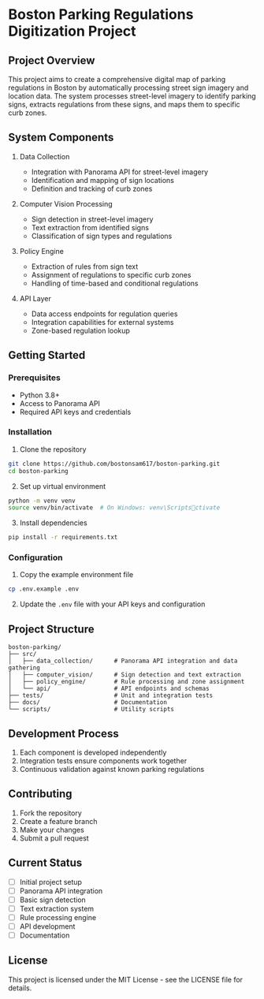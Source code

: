 # Boston Parking Regulations Digitization Project

## Project Overview
This project aims to create a comprehensive digital map of parking regulations in Boston by automatically processing street sign imagery and location data. The system processes street-level imagery to identify parking signs, extracts regulations from these signs, and maps them to specific curb zones.

## System Components
1. Data Collection
   - Integration with Panorama API for street-level imagery
   - Identification and mapping of sign locations
   - Definition and tracking of curb zones

2. Computer Vision Processing
   - Sign detection in street-level imagery
   - Text extraction from identified signs
   - Classification of sign types and regulations

3. Policy Engine
   - Extraction of rules from sign text
   - Assignment of regulations to specific curb zones
   - Handling of time-based and conditional regulations

4. API Layer
   - Data access endpoints for regulation queries
   - Integration capabilities for external systems
   - Zone-based regulation lookup

## Getting Started

### Prerequisites
- Python 3.8+
- Access to Panorama API
- Required API keys and credentials

### Installation
1. Clone the repository
```bash
git clone https://github.com/bostonsam617/boston-parking.git
cd boston-parking
```

2. Set up virtual environment
```bash
python -m venv venv
source venv/bin/activate  # On Windows: venv\Scriptsctivate
```

3. Install dependencies
```bash
pip install -r requirements.txt
```

### Configuration
1. Copy the example environment file
```bash
cp .env.example .env
```

2. Update the `.env` file with your API keys and configuration

## Project Structure
```
boston-parking/
├── src/
│   ├── data_collection/      # Panorama API integration and data gathering
│   ├── computer_vision/      # Sign detection and text extraction
│   ├── policy_engine/        # Rule processing and zone assignment
│   └── api/                  # API endpoints and schemas
├── tests/                    # Unit and integration tests
├── docs/                     # Documentation
└── scripts/                  # Utility scripts
```

## Development Process
1. Each component is developed independently
2. Integration tests ensure components work together
3. Continuous validation against known parking regulations

## Contributing
1. Fork the repository
2. Create a feature branch
3. Make your changes
4. Submit a pull request

## Current Status
- [ ] Initial project setup
- [ ] Panorama API integration
- [ ] Basic sign detection
- [ ] Text extraction system
- [ ] Rule processing engine
- [ ] API development
- [ ] Documentation

## License
This project is licensed under the MIT License - see the LICENSE file for details.
